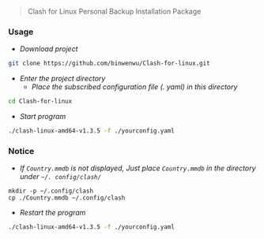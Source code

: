 > Clash for Linux Personal Backup Installation Package

### Usage

- *Download project*

```bash
git clone https://github.com/binwenwu/Clash-for-linux.git
```

- *Enter the project directory*
  - *Place the subscribed configuration file (. yaml) in this directory*

```bash
cd Clash-for-linux
```

- *Start program*

```bash
./clash-linux-amd64-v1.3.5 -f ./yourconfig.yaml
```

### Notice

- *If `Country.mmdb` is not displayed, Just place `Country.mmdb` in the directory under ``~/. config/clash/``*

```
mkdir -p ~/.config/clash 
cp ./Country.mmdb ~/.config/clash
```

- *Restart the program*

```BASH
./clash-linux-amd64-v1.3.5 -f ./yourconfig.yaml
```

